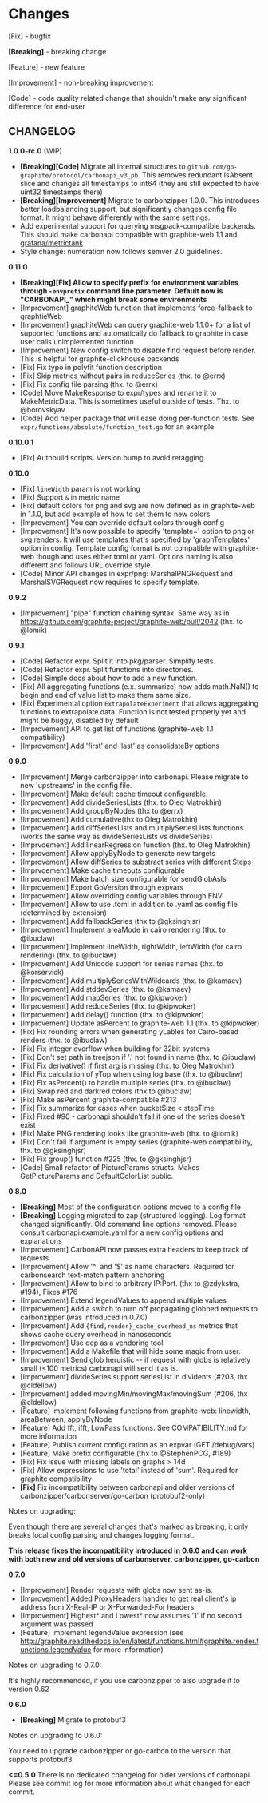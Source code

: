 Changes
=================================================

[Fix] - bugfix

**[Breaking]** - breaking change

[Feature] - new feature

[Improvement] - non-breaking improvement

[Code] - code quality related change that shouldn't make any significant difference for end-user

CHANGELOG
---------
**1.0.0-rc.0** (WIP)
 - **[Breaking][Code]** Migrate all internal structures to `github.com/go-graphite/protocol/carbonapi_v3_pb`. This removes redundant IsAbsent slice and changes all timestamps to int64 (they are still expected to have uint32 timestamps there)
 - **[Breaking][Improvement]** Migrate to carbonzipper 1.0.0. This introduces better loadbalancing support, but significantly changes config file format. It might behave differently with the same settings.
 - Add experimental support for querying msgpack-compatible backends. This should make carbonapi compatible with graphite-web 1.1 and [grafana/metrictank](https://github.com/grafana/metrictank)
 - Style change: numeration now follows semver 2.0 guidelines.

**0.11.0**
 - **[Breaking][Fix] Allow to specify prefix for environment variables through `-envprefix` command line parameter. Default now is "CARBONAPI_" which might break some environments**
 - [Improvement] graphiteWeb function that implements force-fallback to graphtieWeb
 - [Improvement] graphiteWeb can query graphite-web 1.1.0+ for a list of supported functions and automatically do fallback to graphite in case user calls unimplemented function
 - [Improvement] New config switch to disable find request before render. This is helpful for graphite-clickhouse backends
 - [Fix] Fix typo in polyfit function description
 - [Fix] Skip metrics without pairs in reduceSeries (thx. to @errx)
 - [Fix] Fix config file parsing (thx. to @errx)
 - [Code] Move MakeResponse to expr/types and rename it to MakeMetricData. This is sometimes useful outside of tests. Thx. to @borovskyav
 - [Code] Add helper package that will ease doing per-function tests. See `expr/functions/absolute/function_test.go` for an example

**0.10.0.1**
 - [Fix] Autobuild scripts. Version bump to avoid retagging.

**0.10.0**
 - [Fix] `lineWidth` param is not working
 - [Fix] Support `&` in metric name
 - [Fix] default colors for png and svg are now defined as in graphite-web in 1.1.0, but add example of how to set them to new colors 
 - [Improvement] You can override default colors through config
 - [Improvement] It's now possible to specify 'template=' option to png or svg renders. It will use templates that's specified by 'graphTemplates' option in config. Template config format is not compatible with graphite-web though and uses either toml or yaml. Options naming is also different and follows URL override style.
 - [Code] Minor API changes in expr/png: MarshalPNGRequest and MarshalSVGRequest now requires to specify template.
 
**0.9.2**
 - [Improvement] "pipe" function chaining syntax. Same way as in https://github.com/graphite-project/graphite-web/pull/2042 (thx. to @lomik)
 
**0.9.1**
 - [Code] Refactor expr. Split it into pkg/parser. Simplify tests.
 - [Code] Refactor expr. Split functions into directories.
 - [Code] Simple docs about how to add a new function.
 - [Fix] All aggregating functions (e.x. summarize) now adds math.NaN() to begin and end of value list to make them same size.
 - [Fix] Experimental option `ExtrapolateExperiment` that allows aggregating functions to extrapolate data. Function is not tested properly yet and might be buggy, disabled by default
 - [Improvement] API to get list of functions (graphite-web 1.1 compatibility)
 - [Improvement] Add 'first' and 'last' as consolidateBy options

**0.9.0**
 - [Improvement] Merge carbonzipper into carbonapi. Please migrate to new 'upstreams' in the config file.
 - [Improvement] Make default cache timeout configurable.
 - [Improvement] Add divideSeriesLists (thx. to Oleg Matrokhin)
 - [Improvement] Add groupByNodes (thx to @errx)
 - [Improvement] Add cumulative(thx to Oleg Matrokhin)
 - [Improvement] Add diffSeriesLists and multiplySeriesLists functions (works the same way as divideSeriesLists vs divideSeries)
 - [Imprvoement] Add linearRegression function (thx. to Oleg Matrokhin)
 - [Improvement] Allow applyByNode to generate new targets
 - [Improvement] Allow diffSeries to substract series with different Steps
 - [Imprvoement] Make cache timeouts configurable
 - [Improvement] Make batch size configurable for sendGlobAsIs
 - [Improvement] Export GoVersion through expvars
 - [Improvement] Allow overriding config variables through ENV
 - [Improvement] Allow to use .toml in addition to .yaml as config file (determined by extension)
 - [Improvement] Add fallbackSeries (thx to @gksinghjsr)
 - [Improvement] Implement areaMode in cairo rendering (thx. to @ibuclaw)
 - [Improvement] Implement lineWidth, rightWidth, leftWidth (for cairo rendering) (thx. to @ibuclaw)
 - [Improvement] Add Unicode support for series names (thx. to @korservick)
 - [Improvement] Add multiplySeriesWithWildcards (thx. to @kamaev)
 - [Improvement] Add stddevSeries (thx. to @kamaev)
 - [Improvement] Add mapSeries (thx. to @kipwoker)
 - [Improvement] Add reduceSeries (thx. to @kipwoker)
 - [Improvement] Add delay() function (thx. to @kipwoker)
 - [Improvement] Update asPercent to graphite-web 1.1 (thx. to @kipwoker)
 - [Fix] Fix rounding errors when generating yLables for Cairo-based renders (thx. to @ibuclaw)
 - [Fix] Fix integer overflow when building for 32bit systems
 - [Fix] Don't set path in treejson if '.' not found in name (thx. to @ibuclaw)
 - [Fix] Fix derivative() if first arg is missing (thx. to Oleg Matrokhin)
 - [Fix] Fix calculation of yTop when using log base (thx. to @ibuclaw)
 - [Fix] Fix asPercent() to handle multiple series (thx. to @ibuclaw)
 - [Fix] Swap red and darkred colors (thx to @ibuclaw)
 - [Fix] Make asPercent graphite-compatible #213
 - [Fix] Fix summarize for cases when bucketSize < stepTime
 - [Fix] Fixed #90 - carbonapi shouldn't fail if one of the series doesn't exist
 - [Fix] Make PNG rendering looks like graphite-web (thx. to @lomik)
 - [Fix] Don't fail if argument is empty series (graphite-web compatibility, thx. to @gksinghjsr)
 - [Fix] Fix group() function #225 (thx. to @gksinghjsr)
 - [Code] Small refactor of PictureParams structs. Makes GetPictureParams and DefaultColorList public.

**0.8.0**
 - **[Breaking]** Most of the configuration options moved to a config file
 - **[Breaking]** Logging migrated to zap (structured logging). Log format changed significantly. Old command line options removed. Please consult carbonapi.example.yaml for a new config options and explanations
 - [Improvement] CarbonAPI now passes extra headers to keep track of requests
 - [Improvement] Allow '^' and '$' as name characters. Required for carbonsearch text-match pattern anchoring
 - [Improvement] Allow to bind to arbitrary IP:Port. (thx to @zdykstra, #194), Fixes #176
 - [Improvement] Extend legendValues to append multiple values
 - [Improvement] Add a switch to turn off propagating globbed requests to carbonzipper (was introduced in 0.7.0)
 - [Improvement] Add `{find,render}_cache_overhead_ns` metrics that shows cache query overhead in nanoseconds
 - [Improvement] Use dep as a vendoring tool
 - [Improvement] Add a Makefile that will hide some magic from user.
 - [Improvement] Send glob heruistic -- if request with globs is relatively small (<100 metrics) carbonapi will send it as is.
 - [Improvement] divideSeries support seriesList in dividents (#203, thx @cldellow)
 - [Improvement] added movingMin/movingMax/movingSum (#206, thx @cldellow)
 - [Feature] Implement following functions from graphite-web: linewidth, areaBetween, applyByNode
 - [Feature] Add fft, ifft, LowPass functions. See COMPATIBILITY.md for more information
 - [Feature] Publish current configuration as an expvar (GET /debug/vars)
 - [Feature] Make prefix configurable (thx to @StephenPCG, #189)
 - [Fix] Fix issue with missing labels on graphs > 14d
 - [Fix] Allow expressions to use 'total' instead of 'sum'. Required for graphite compatibility
 - **[Fix]** Fix incompatibility between carbonapi and older versions of carbonzipper/carbonserver/go-carbon (protobuf2-only)

Notes on upgrading:

Even though there are several changes that's marked as breaking, it only breaks local config parsing and changes logging format.

**This release fixes the incompatibility introduced in 0.6.0 and can work with both new and old versions of carbonserver, carbonzipper, go-carbon**

**0.7.0**
 - [Improvement] Render requests with globs now sent as-is.
 - [Improvement] Added ProxyHeaders handler to get real client's ip address from X-Real-IP or X-Forwarded-For headers.
 - [Improvement] Highest\* and Lowest\* now assumes '1' if no second argument was passed
 - [Feature] Implement legendValue expression (see http://graphite.readthedocs.io/en/latest/functions.html#graphite.render.functions.legendValue for more information)

Notes on upgrading to 0.7.0:

It's highly recommended, if you use carbonzipper to also upgrade it to version 0.62

**0.6.0**
 - **[Breaking]** Migrate to protobuf3

Notes on upgrading to 0.6.0:

You need to upgrade carbonzipper or go-carbon to the version that supports protobuf3

**<=0.5.0**
There is no dedicated changelog for older versions of carbonapi. Please see commit log for more information about what changed for each commit.
